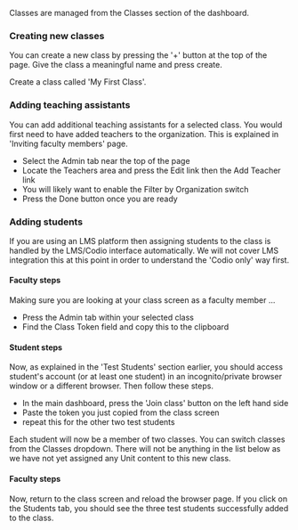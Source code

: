Classes are managed from the Classes section of the dashboard.

### Creating new classes
You can create a new class by pressing the '+' button at the top of the page. Give the class a meaningful name and press create.

Create a class called 'My First Class'.

### Adding teaching assistants
You can add additional teaching assistants for a selected class. You would first need to have added teachers to the organization. This is explained in 'Inviting faculty members' page.

- Select the Admin tab near the top of the page
- Locate the Teachers area and press the Edit link then the Add Teacher link
- You will likely want to enable the Filter by Organization switch
- Press the Done button once you are ready

### Adding students
If you are using an LMS platform then assigning students to the class is handled by the LMS/Codio interface automatically. We will not cover LMS integration this at this point in order to understand the 'Codio only' way first.

#### Faculty steps
Making sure you are looking at your class screen as a faculty member ...

- Press the Admin tab within your selected class
- Find the Class Token field and copy this to the clipboard

#### Student steps
Now, as explained in the 'Test Students' section earlier, you should access student's account (or at least one student) in an incognito/private browser window or a different browser. Then follow these steps.

- In the main dashboard, press the 'Join class' button on the left hand side
- Paste the token you just copied from the class screen
- repeat this for the other two test students

Each student will now be a member of two classes. You can switch classes from the Classes dropdown. There will not be anything in the list below as we have not yet assigned any Unit content to this new class.

#### Faculty steps
Now, return to the class screen and reload the browser page. If you click on the Students tab, you should see the three test students successfully added to the class.



